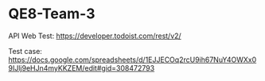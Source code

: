 # QE8-Team-3
API Web Test: https://developer.todoist.com/rest/v2/

Test case: https://docs.google.com/spreadsheets/d/1EJJECOq2rcU9ih67NuY4OWXx09IJlj9eHJn4myKKZEM/edit#gid=308472793
